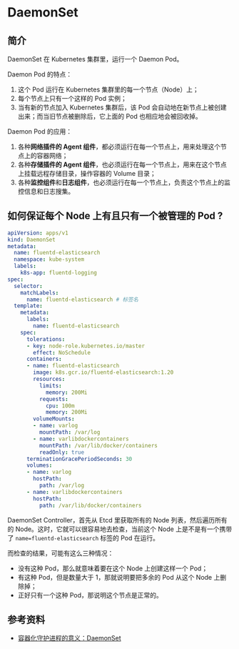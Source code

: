 # DaemonSet

## 简介

DaemonSet 在 Kubernetes 集群里，运行一个 Daemon Pod。

Daemon Pod 的特点：
1. 这个 Pod 运行在 Kubernetes 集群里的每一个节点（Node）上；
2. 每个节点上只有一个这样的 Pod 实例；
3. 当有新的节点加入 Kubernetes 集群后，该 Pod 会自动地在新节点上被创建出来；而当旧节点被删除后，它上面的 Pod 也相应地会被回收掉。

Daemon Pod 的应用：
1. 各种**网络插件的 Agent 组件**，都必须运行在每一个节点上，用来处理这个节点上的容器网络；
2. 各种**存储插件的 Agent 组件**，也必须运行在每一个节点上，用来在这个节点上挂载远程存储目录，操作容器的 Volume 目录；
3. 各种**监控组件**和**日志组件**，也必须运行在每一个节点上，负责这个节点上的监控信息和日志搜集。

## 如何保证每个 Node 上有且只有一个被管理的 Pod ?

```yaml
apiVersion: apps/v1
kind: DaemonSet
metadata:
  name: fluentd-elasticsearch
  namespace: kube-system
  labels:
    k8s-app: fluentd-logging
spec:
  selector:
    matchLabels:
      name: fluentd-elasticsearch # 标签名
  template:
    metadata:
      labels:
        name: fluentd-elasticsearch
    spec:
      tolerations:
      - key: node-role.kubernetes.io/master
        effect: NoSchedule
      containers:
      - name: fluentd-elasticsearch
        image: k8s.gcr.io/fluentd-elasticsearch:1.20
        resources:
          limits:
            memory: 200Mi
          requests:
            cpu: 100m
            memory: 200Mi
        volumeMounts:
        - name: varlog
          mountPath: /var/log
        - name: varlibdockercontainers
          mountPath: /var/lib/docker/containers
          readOnly: true
      terminationGracePeriodSeconds: 30
      volumes:
      - name: varlog
        hostPath:
          path: /var/log
      - name: varlibdockercontainers
        hostPath:
          path: /var/lib/docker/containers
```

DaemonSet Controller，首先从 Etcd 里获取所有的 Node 列表，然后遍历所有的 Node。这时，它就可以很容易地去检查，当前这个 Node 上是不是有一个携带了 `name=fluentd-elasticsearch` 标签的 Pod 在运行。

而检查的结果，可能有这么三种情况：
- 没有这种 Pod，那么就意味着要在这个 Node 上创建这样一个 Pod；
- 有这种 Pod，但是数量大于 1，那就说明要把多余的 Pod 从这个 Node 上删除掉；
- 正好只有一个这种 Pod，那说明这个节点是正常的。

## 参考资料

- [容器化守护进程的意义：DaemonSet](https://time.geekbang.org/column/article/41366)
